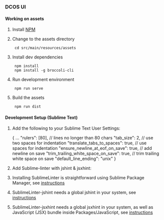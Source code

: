 ### DCOS UI

#### Working on assets

1. Install [NPM](https://npmjs.org/)
2. Change to the assets directory

        cd src/main/resources/assets
3. Install dev dependencies

        npm install
        npm install -g broccoli-cli

4. Run development environment

        npm run serve
5. Build the assets

        npm run dist

#### Development Setup (Sublime Text)

1. Add the following to your Sublime Text User Settings:

    {
      ...
      "rulers": [80], // lines no longer than 80 chars
      "tab_size": 2, // use two spaces for indentation
      "translate_tabs_to_spaces": true, // use spaces for indentation
      "ensure_newline_at_eof_on_save": true, // add newline on save
      "trim_trailing_white_space_on_save": true, // trim trailing white space on save
      "default_line_ending": "unix"
    }

2. Add Sublime-linter with jshint & jsxhint:

  1. Installing SublimeLinter is straightforward using Sublime Package Manager, see [instructions](http://sublimelinter.readthedocs.org/en/latest/installation.html#installing-via-pc)

  2. SublimeLinter-jshint needs a global jshint in your system, see [instructions](https://github.com/SublimeLinter/SublimeLinter-jshint#linter-installation)

  3. SublimeLinter-jsxhint needs a global jsxhint in your system, as well as JavaScript (JSX) bundle inside Packages/JavaScript, see [instructions](https://github.com/SublimeLinter/SublimeLinter-jsxhint#linter-installation)
